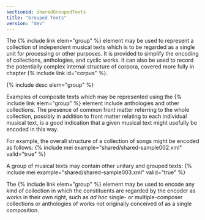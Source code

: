 ```yaml
---
sectionid: sharedGroupedTexts
title: "Grouped Texts"
version: "dev"
---
```


The {% include link elem="group" %} element may be used to represent a collection of independent musical texts which is to be regarded as a single unit for processing or other purposes. It is provided to simplify the encoding of collections, anthologies, and cyclic works. It can also be used to record the potentially complex internal structure of corpora, covered more fully in chapter {% include link id="corpus" %}.

  
{% include desc elem="group" %} 
 

Examples of composite texts which may be represented using the {% include link elem="group" %} element include anthologies and other collections. The presence of common front matter referring to the whole collection, possibly in addition to front matter relating to each individual musical text, is a good indication that a given musical text might usefully be encoded in this way.

For example, the overall structure of a collection of songs might be encoded as follows:
{% include mei example="shared/shared-sample002.xml" valid="true" %}
    
A group of musical texts may contain other unitary and grouped texts:
{% include mei example="shared/shared-sample003.xml" valid="true" %}
    
The {% include link elem="group" %} element may be used to encode any kind of collection in which the constituents are regarded by the encoder as works in their own right, such as *ad hoc* single- or multiple-composer collections or anthologies of works not originally conceived of as a single composition.
